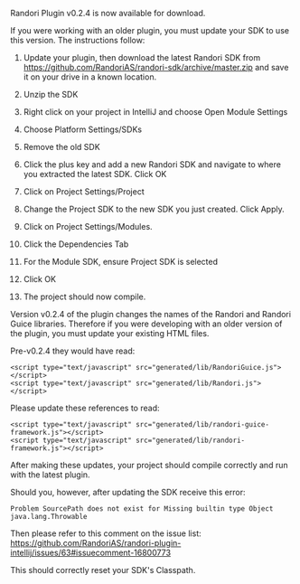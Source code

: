 Randori Plugin v0.2.4 is now available for download. 

If you were working with an older plugin, you must update your SDK to use this version. The instructions follow:

1. Update your plugin, then download the latest Randori SDK from https://github.com/RandoriAS/randori-sdk/archive/master.zip and save it on your drive in a known location. 

2. Unzip the SDK

3. Right click on your project in IntelliJ and choose Open Module Settings

4. Choose Platform Settings/SDKs

5. Remove the old SDK

6. Click the plus key and add a new Randori SDK and navigate to where you extracted the latest SDK. Click OK

7. Click on Project Settings/Project

8. Change the Project SDK to the new SDK you just created. Click Apply.

9. Click on Project Settings/Modules.

10. Click the Dependencies Tab

11. For the Module SDK, ensure Project SDK is selected

12. Click OK

13. The project should now compile.

Version v0.2.4 of the plugin changes the names of the Randori and Randori Guice libraries. Therefore if you were developing with an older version of the plugin, you must update your existing HTML files.

Pre-v0.2.4 they would have read:
```
<script type="text/javascript" src="generated/lib/RandoriGuice.js"></script>
<script type="text/javascript" src="generated/lib/Randori.js"></script>
```

Please update these references to read:
```
<script type="text/javascript" src="generated/lib/randori-guice-framework.js"></script>
<script type="text/javascript" src="generated/lib/randori-framework.js"></script>
```

After making these updates, your project should compile correctly and run with the latest plugin.

Should you, however, after updating the SDK receive this error:
```
Problem SourcePath does not exist for Missing builtin type Object java.lang.Throwable
```
Then please refer to this comment on the issue list:
https://github.com/RandoriAS/randori-plugin-intellij/issues/63#issuecomment-16800773

This should correctly reset your SDK's Classpath.